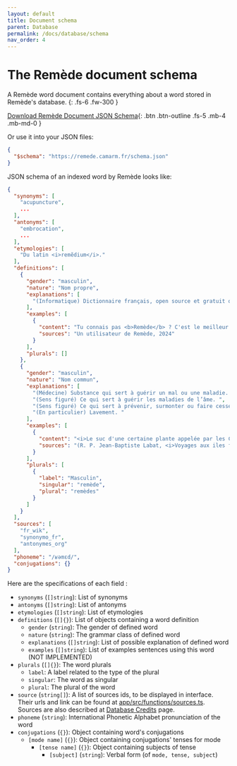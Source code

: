 ```yaml
---
layout: default
title: Document schema
parent: Database
permalink: /docs/database/schema
nav_order: 4
---
```


# The Remède document schema
A Remède word document contains everything about a word stored in Remède's database. 
{: .fs-6 .fw-300 }

[Download Remède Document JSON Schema](https://github.com/camarm-dev/remede/tree/main/data/remede.schema.json){: .btn .btn-outline .fs-5 .mb-4 .mb-md-0 }

Or use it into your JSON files:
```json
{
  "$schema": "https://remede.camarm.fr/schema.json"
}
```

JSON schema of an indexed word by Remède looks like:

```json
{
  "synonyms": [
    "acupuncture",
    ...
  ],
  "antonyms": [
    "embrocation",
    ...
  ],
  "etymologies": [
    "Du latin <i>remĕdium</i>."
  ],
  "definitions": [
    {
      "gender": "masculin",
      "nature": "Nom propre",
      "explanations": [
        "(Informatique) Dictionnaire français, open source et gratuit qui a pour objectif de remplacer Antidote."
      ],
      "examples": [
        {
          "content": "Tu connais pas <b>Remède</b> ? C'est le meilleur dictionnaire mobile !",
          "sources": "Un utilisateur de Remède, 2024"
        }
      ],
      "plurals": []
    },
    {
      "gender": "masculin",
      "nature": "Nom commun",
      "explanations": [
        "(Médecine) Substance qui sert à guérir un mal ou une maladie. ",
        "(Sens figuré) Ce qui sert à guérir les maladies de l’âme. ",
        "(Sens figuré) Ce qui sert à prévenir, surmonter ou faire cesser un malheur, un inconvénient ou une disgrâce. ",
        "(En particulier) Lavement. "
      ],
      "examples": [
        {
          "content": "<i>Le suc d'une certaine plante appelée par les Caraïbes </i>touloula<i>, et par les Français </i>herbes aux flèches<i>, est, dit-on, le seul <b>remède</b> contre les plaies faites par les flèches empoisonnées avec le suc de mancenilier.</i> ",
          "sources": "(R. P. Jean-Baptiste Labat, <i>Voyages aux iles françaises de l'Amérique</i>, nouvelle édition d'après celle de 1722, Paris&#160;: chez Lefebvre &amp; chez A.-J. Ducollet, 1831, page 75)"
        }
      ],
      "plurals": [
        {
          "label": "Masculin",
          "singular": "remède",
          "plural": "remèdes"
        }
      ]
    }
  ],
  "sources": [
    "fr_wik",
    "synonymo_fr",
    "antonymes_org"
  ],
  "phoneme": "/ʁəmɛd/",
  "conjugations": {}
}
```

Here are the specifications of each field :

- `synonyms` (`[]string`): List of synonyms
- `antonyms` (`[]string`): List of antonyms
- `etymologies` (`[]string`): List of etymologies
- `definitions` (`[]{}`): List of objects containing a word definition
    - `gender` (`string`): The gender of defined word
    - `nature` (`string`): The grammar class of defined word
    - `explanations` (`[]string`): List of possible explanation of defined word
    - `examples` (`[]string`): List of examples sentences using this word (NOT IMPLEMENTED)
- `plurals` (`[]{}`): The word plurals
  - `label`: A label related to the type of the plural
  - `singular`: The word as singular
  - `plural`: The plural of the word
- `source` (`string[]`): <a name="sourcesids"></a> A list of sources ids, to be displayed in interface. Their urls and link can be found at [app/src/functions/sources.ts](https://github.com/camarm-dev/remede/tree/main/app/src/functions/sources.ts). Sources are also described at [Database Credits](/docs/database/credits) page.
- `phoneme` (`string`): International Phonetic Alphabet pronunciation of the word
- `conjugations` (`{}`): Object containing word's conjugations
    - `[mode name]` (`{}`): Object containing conjugations' tenses for mode
        - `[tense name]` (`{}`): Object containing subjects of tense
            - `[subject]` (`string`): Verbal form (of `mode, tense, subject`)

